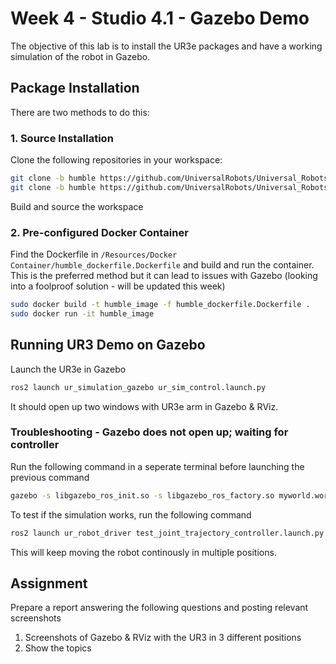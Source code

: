 # Week 4 - Studio 4.1 - Gazebo Demo

The objective of this lab is to install the UR3e packages and have a working simulation of the robot in Gazebo.

## Package Installation

There are two methods to do this:

### 1. Source Installation

Clone the following repositories in your workspace:

```bash
git clone -b humble https://github.com/UniversalRobots/Universal_Robots_ROS2_Driver.git
git clone -b humble https://github.com/UniversalRobots/Universal_Robots_ROS2_Gazebo_Simulation.git
```

Build and source the workspace

### 2. Pre-configured Docker Container

Find the Dockerfile in ```/Resources/Docker Container/humble_dockerfile.Dockerfile``` and build and run the container. This is the preferred method but it can lead to issues with Gazebo (looking into a foolproof solution - will be updated this week)

```bash
sudo docker build -t humble_image -f humble_dockerfile.Dockerfile .
sudo docker run -it humble_image
```

## Running UR3 Demo on Gazebo

Launch the UR3e in Gazebo

```bash
ros2 launch ur_simulation_gazebo ur_sim_control.launch.py
```

It should open up two windows with UR3e arm in Gazebo & RViz. 

### Troubleshooting - Gazebo does not open up; waiting for controller

Run the following command in a seperate terminal before launching the previous command

```bash
gazebo -s libgazebo_ros_init.so -s libgazebo_ros_factory.so myworld.world
```

To test if the simulation works, run the following command

```bash
ros2 launch ur_robot_driver test_joint_trajectory_controller.launch.py
```
This will keep moving the robot continously in multiple positions.



## Assignment

Prepare a report answering the following questions and posting relevant screenshots
1. Screenshots of Gazebo & RViz with the UR3 in 3 different positions
2. Show the topics 
